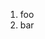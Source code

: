 ﻿<properties
	pageTitle="Home"
	description="bla bla bla"
	slug="home"
	keywords="css, intellisense, html"
/>

1. foo
2. bar

